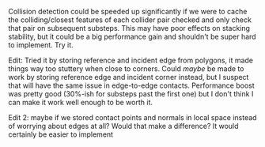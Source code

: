 Collision detection could be speeded up significantly
if we were to cache the colliding/closest features
of each collider pair checked
and only check that pair on subsequent substeps.
This may have poor effects on stacking stability,
but it could be a big performance gain
and shouldn't be super hard to implement.
Try it.

Edit: Tried it by storing reference and incident edge from polygons,
it made things way too stuttery when close to corners.
Could _maybe_ be made to work by storing reference edge
and incident corner instead, but I suspect
that will have the same issue in edge-to-edge contacts.
Performance boost was pretty good
(30%-ish for substeps past the first one)
but I don't think I can make it work well enough to be worth it.

Edit 2: maybe if we stored contact points and normals in local space
instead of worrying about edges at all?
Would that make a difference?
It would certainly be easier to implement